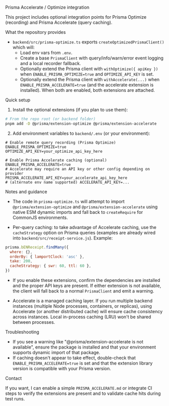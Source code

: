Prisma Accelerate / Optimize integration

This project includes optional integration points for Prisma Optimize (recording) and Prisma Accelerate (query caching).

What the repository provides

- `backend/src/prisma-optimize.ts` exports `createOptimizedPrismaClient()` which will:
  - Load env vars from `.env`.
  - Create a base `PrismaClient` with query/info/warn/error event logging and a local recorder fallback.
  - Optionally extend the Prisma client with `withOptimize({ apiKey })` when `ENABLE_PRISMA_OPTIMIZE=true` and `OPTIMIZE_API_KEY` is set.
  - Optionally extend the Prisma client with `withAccelerate(...)` when `ENABLE_PRISMA_ACCELERATE=true` (and the accelerate extension is installed). When both are enabled, both extensions are attached.

Quick setup

1. Install the optional extensions (if you plan to use them):

```bash
# From the repo root (or backend folder)
pnpm add -D @prisma/extension-optimize @prisma/extension-accelerate
```

2. Add environment variables to `backend/.env` (or your environment):

```
# Enable remote query recording (Prisma Optimize)
ENABLE_PRISMA_OPTIMIZE=true
OPTIMIZE_API_KEY=your_optimize_api_key_here

# Enable Prisma Accelerate caching (optional)
ENABLE_PRISMA_ACCELERATE=true
# Accelerate may require an API key or other config depending on provider
PRISMA_ACCELERATE_API_KEY=your_accelerate_api_key_here
# (alternate env name supported) ACCELERATE_API_KEY=...
```

Notes and guidance

- The code in `prisma-optimize.ts` will attempt to import `@prisma/extension-optimize` and `@prisma/extension-accelerate` using native ESM dynamic imports and fall back to `createRequire` for CommonJS environments.

- Per-query caching: to take advantage of Accelerate caching, use the `cacheStrategy` option on Prisma queries (examples are already wired into `backend/src/receipt-service.js`). Example:

```js
prisma.bENReceipt.findMany({
  where: {},
  orderBy: { lamportClock: 'asc' },
  take: 200,
  cacheStrategy: { swr: 60, ttl: 60 },
})
```

- If you enable these extensions, confirm the dependencies are installed and the proper API keys are present. If either extension is not available, the client will fall back to a normal `PrismaClient` and emit a warning.

- Accelerate is a managed caching layer. If you run multiple backend instances (multiple Node processes, containers, or replicas), using Accelerate (or another distributed cache) will ensure cache consistency across instances. Local in-process caching (LRU) won't be shared between processes.

Troubleshooting

- If you see a warning like "@prisma/extension-accelerate is not available", ensure the package is installed and that your environment supports dynamic import of that package.
- If caching doesn't appear to take effect, double-check that `ENABLE_PRISMA_ACCELERATE=true` is set and that the extension library version is compatible with your Prisma version.

Contact

If you want, I can enable a simple `PRISMA_ACCELERATE.md` or integrate CI steps to verify the extensions are present and to validate cache hits during test runs.